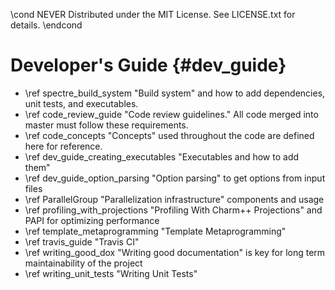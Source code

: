 \cond NEVER
Distributed under the MIT License.
See LICENSE.txt for details.
\endcond
# Developer's Guide {#dev_guide}

- \ref spectre_build_system "Build system" and how to add dependencies,
  unit tests, and executables.
- \ref code_review_guide "Code review guidelines." All code merged into
  master must follow these requirements.
- \ref code_concepts "Concepts" used throughout the code are defined here
  for reference.
- \ref dev_guide_creating_executables "Executables and how to add them"
- \ref dev_guide_option_parsing "Option parsing" to get options from input files
- \ref ParallelGroup "Parallelization infrastructure" components and usage
- \ref profiling_with_projections "Profiling With Charm++ Projections" and PAPI
  for optimizing performance
- \ref template_metaprogramming "Template Metaprogramming"
- \ref travis_guide "Travis CI"
- \ref writing_good_dox "Writing good documentation" is key for long term
  maintainability of the project
- \ref writing_unit_tests "Writing Unit Tests"

